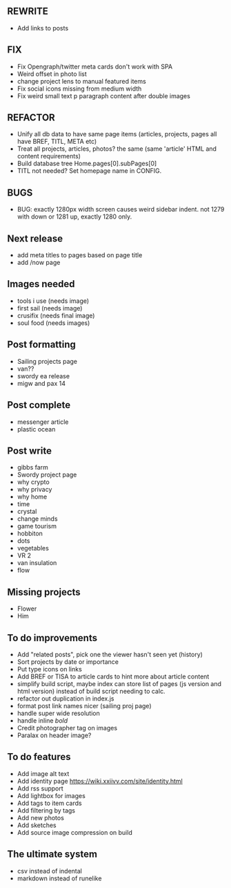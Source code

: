 ## REWRITE
- Add links to posts

## FIX
- Fix Opengraph/twitter meta cards don't work with SPA 
- Weird offset in photo list
- change project lens to manual featured items
- Fix social icons missing from medium width
- Fix weird small text p paragraph content after double images

## REFACTOR
- Unify all db data to have same page items (articles, projects, pages all have BREF, TITL, META etc)
- Treat all projects, articles, photos? the same (same 'article' HTML and content requirements)
- Build database tree Home.pages[0].subPages[0]
- TITL not needed? Set homepage name in CONFIG.

## BUGS
- BUG: exactly 1280px width screen causes weird sidebar indent. not 1279 with down or 1281 up, exactly 1280 only.

## Next release
- add meta titles to pages based on page title
- add /now page 

## Images needed
- tools i use (needs image)
- first sail (needs image)
- crusifix (needs final image)
- soul food (needs images)

## Post formatting
- Sailing projects page
- van??
- swordy ea release
- migw and pax 14

## Post complete
- messenger article
- plastic ocean

## Post write
- gibbs farm
- Swordy project page
- why crypto
- why privacy
- why home
- time
- crystal
- change minds
- game tourism
- hobbiton
- dots
- vegetables
- VR 2
- van insulation
- flow

## Missing projects
- Flower
- Him

## To do improvements
- Add "related posts", pick one the viewer hasn't seen yet (history)
- Sort projects by date or importance
- Put type icons on links
- Add BREF or TISA to article cards to hint more about article content
- simplify build script, maybe index can store list of pages (js version and html version) instead of build script needing to calc.
- refactor out duplication in index.js
- format post link names nicer (sailing proj page)
- handle super wide resolution
- handle inline *bold*
- Credit photographer tag on images
- Paralax on header image?

## To do features
- Add image alt text
- Add identity page https://wiki.xxiivv.com/site/identity.html
- Add rss support
- Add lightbox for images
- Add tags to item cards
- Add filtering by tags
- Add new photos
- Add sketches
- Add source image compression on build


## The ultimate system
- csv instead of indental
- markdown instead of runelike